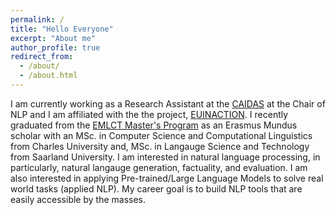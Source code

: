 ```yaml
---
permalink: /
title: "Hello Everyone"
excerpt: "About me"
author_profile: true
redirect_from: 
  - /about/
  - /about.html
---
```


I am currently working as a Research Assistant at the [CAIDAS](https://www.uni-wuerzburg.de/caidas/home/) at the Chair of NLP and I am affiliated with the the project, [EUINACTION](https://www.euinaction.eu/). I recently graduated from the [EMLCT Master's Program](https://lct-master.org/) as an Erasmus Mundus scholar with an MSc. in Computer Science and Computational Linguistics from Charles University and, MSc. in Langauge Science and Technology from Saarland University. I am interested in natural language processing, in particularly, natural langauge generation, factuality, and evaluation. I am also interested in applying Pre-trained/Large Language Models to solve real world tasks (applied NLP). My career goal is to build NLP tools that are easily accessible by the masses. 

